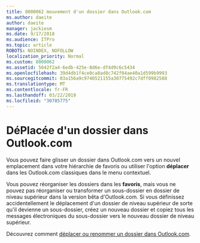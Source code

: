 ```yaml
---
title: 8000062 mouvement d'un dossier dans Outlook.com
ms.author: daeite
author: daeite
manager: jackiesm
ms.date: 9/17/2018
ms.audience: ITPro
ms.topic: article
ROBOTS: NOINDEX, NOFOLLOW
localization_priority: Normal
ms.custom: 8000062
ms.assetid: 5042f2a4-6edb-425e-8d6e-df4d9c6c5434
ms.openlocfilehash: 39d4db1f4ce0ca8ad8c742f04ae40a1d599b9993
ms.sourcegitcommit: 03a156a9c9740521155a30775492c7dff0982588
ms.translationtype: MT
ms.contentlocale: fr-FR
ms.lasthandoff: 03/22/2019
ms.locfileid: "30785775"
---
```

# <a name="moving-a-folder-in-outlookcom"></a>DéPlacée d'un dossier dans Outlook.com

Vous pouvez faire glisser un dossier dans Outlook.com vers un nouvel emplacement dans votre hiérarchie de favoris ou utiliser l'option **déplacer** dans les Outlook.com classiques dans le menu contextuel. 
  
Vous pouvez réorganiser les dossiers dans les **favoris**, mais vous ne pouvez pas réorganiser ou transformer un sous-dossier en dossier de niveau supérieur dans la version bêta d'Outlook.com. Si vous définissez accidentellement le déplacement d'un dossier de niveau supérieur de sorte qu'il devienne un sous-dossier, créez un nouveau dossier et copiez tous les messages électroniques du sous-dossier vers le nouveau dossier de niveau supérieur. 
  
Découvrez comment [déplacer ou renommer un dossier dans Outlook.com](https://support.office.com/article/c9c66fed-8a7c-426a-afc6-0d46a72080fb).
  

